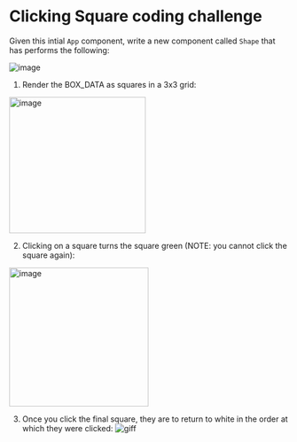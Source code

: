 # Clicking Square coding challenge

Given this intial `App` component, write a new component called `Shape` that has performs the following:

![image](https://github.com/benjambo13/square-code-challenge/assets/47751764/0b523fb5-9bdf-4be5-9f85-32b32ec666e5)

1. Render the BOX_DATA as squares in a 3x3 grid:
<img width="246" alt="image" src="https://github.com/benjambo13/square-code-challenge/assets/47751764/a42f62dc-4aed-4310-84c9-c8223d381a9a">

2. Clicking on a square turns the square green (NOTE: you cannot click the square again):
<img width="251" alt="image" src="https://github.com/benjambo13/square-code-challenge/assets/47751764/ed4f6b90-935f-4a58-a0e2-756225b624fd">

3. Once you click the final square, they are to return to white in the order at which they were clicked:
![giff](https://github.com/benjambo13/square-code-challenge/assets/47751764/2bd62bd8-3bdd-472e-a718-53fecda3cb80)
